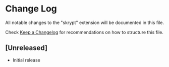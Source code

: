 # Change Log
All notable changes to the "skrypt" extension will be documented in this file.

Check [Keep a Changelog](http://keepachangelog.com/) for recommendations on how to structure this file.

## [Unreleased]
- Initial release